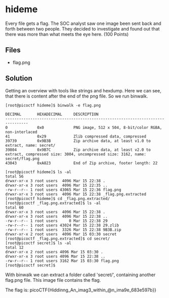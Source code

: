 # hideme
Every file gets a flag.
The SOC analyst saw one image been sent back and forth between two people. They decided to investigate and found out that there was more than what meets the eye here. (100 Points)

## Files
- flag.png

## Solution
Getting an overview with tools like strings and hexdump. Here we can see, that there is content after the end of the png file. So we run binwalk.
```
[root@picoctf hideme]$ binwalk -e flag.png

DECIMAL       HEXADECIMAL     DESCRIPTION
--------------------------------------------------------------------------------
0             0x0             PNG image, 512 x 504, 8-bit/color RGBA, non-interlaced
41            0x29            Zlib compressed data, compressed
39739         0x9B3B          Zip archive data, at least v1.0 to extract, name: secret/
39804         0x9B7C          Zip archive data, at least v2.0 to extract, compressed size: 3004, uncompressed size: 3162, name: secret/flag.png
43043         0xA823          End of Zip archive, footer length: 22

[root@picoctf hideme]$ ls -al
total 56
drwxr-xr-x 3 root users  4096 Mar 15 22:38 .
drwxr-xr-x 3 root users  4096 Mar 15 22:35 ..
-rw-r--r-- 1 root users 43065 Mar 15 22:36 flag.png
drwxr-xr-x 3 root users  4096 Mar 15 22:38 _flag.png.extracted
[root@picoctf hideme]$ cd _flag.png.extracted/
[root@picoctf _flag.png.extracted]$ ls -al
total 60
drwxr-xr-x 3 root users  4096 Mar 15 22:38 .
drwxr-xr-x 3 root users  4096 Mar 15 22:38 ..
-rw-r--r-- 1 root users     0 Mar 15 22:38 29
-rw-r--r-- 1 root users 43024 Mar 15 22:38 29.zlib
-rw-r--r-- 1 root users  3326 Mar 15 22:38 9B3B.zip
drwxr-xr-x 2 root users  4096 Mar 15 03:30 secret
[root@picoctf _flag.png.extracted]$ cd secret/
[root@picoctf secret]$ ls -al
total 12
drwxr-xr-x 2 root users 4096 Mar 15 03:30 .
drwxr-xr-x 3 root users 4096 Mar 15 22:38 ..
-rw-r--r-- 1 root users 3162 Mar 15 03:30 flag.png
[root@picoctf secret]$
```
With binwalk we can extract a folder called 'secret/', containing another flag.png file. This image file contains the flag.

The flag is: picoCTF{Hiddinng\_An\_imag3\_within\_@n\_ima9e\_683e597b}}
